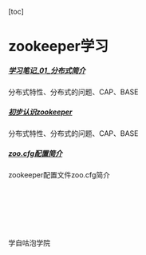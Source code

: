 [toc]

# zookeeper学习

##### [学习笔记_01_分布式简介](notes/zookeeper学习笔记_01_分布式简介.md)
分布式特性、分布式的问题、CAP、BASE

##### [初步认识zookeeper](notes/zookeeper学习笔记_02_初步认识zookeeper.md)
分布式特性、分布式的问题、CAP、BASE

##### [zoo.cfg配置简介](notes/zookeeper学习笔记_03_zoo.cfg配置简介.md)
zookeeper配置文件zoo.cfg简介










<br><br><br><br><br><br>学自咕泡学院